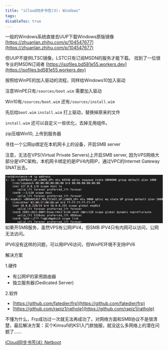 ```yaml
---
title: "iCloud同步书签(3): Windows"
tags:
disableToc: true
---
```




一般的Windows系统直接去UUP下载Windows原版镜像 [https://zhuanlan.zhihu.com/p/104547677](https://zhuanlan.zhihu.com/p/104547677)

但UUP不提供LTSC镜像，LSTC只有订阅MSDN的服务才能下载。
找到了一位很专业的MSDN订阅者
[https://isofiles.bd581e55.workers.dev](https://isofiles.bd581e55.workers.dev)



按照给WinPE的加入驱动的流程，同样给Windows10加入驱动

注意WinPE只有`/sources/boot.wim` 需要加入驱动

Win10有`/sources/boot.wim` 还有`/sources/install.wim`

先后给`boot.wim` `install.wim` 打上驱动，替换掉原来的文件

`install.wim` 还可以自定义一些优化，去掉无用组件。

zip压缩Win10, 上传到服务器

寻找一个公网ip绑定在本机网卡上的设备，开启SMB server

注意，无法在VPS(Virtual Private Servers)上开启SMB server, 因为VPS网络大部分是VPC架构，本机网卡绑定的是IPV4内网IP，通过VPC的Internet Gateway SNAT出去。

![](/icloud/media/2022-02-04-14-18-20.png)
如果开SMB服务，虽然VPS有公网IPV4，但SMB IPV4只有内网可以访问，公网无法访问。

IPV6没有这样的问题，可以用IPV6访问，但WinPE环境不支持IPV6


解决方案

1.硬件
- 有公网IP的家用路由器
- 独立服务器(Dedicated Server)

2.软件
- [https://github.com/fatedier/frp](https://github.com/fatedier/frp)
- [https://github.com/rapiz1/rathole](https://github.com/rapiz1/rathole)

不懂为什么，Frp成功过一次就无法再成功了。对网络方面和SMB协议不是很清楚，最后解决方案：买个Kimsufi的KS1入门款独服，就没这么多网络上的潜在问题了......

[iCloud同步书签(4): Netboot](/icloud/install)

